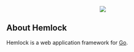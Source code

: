 <p align="center"><img src="https://raw.githubusercontent.com/gschier/schier.co/master/site/static/images/logo.svg"></p>

## About Hemlock

Hemlock is a web application framework for [Go](https://golang.org/).
